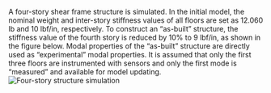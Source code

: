 A four-story shear frame structure is simulated. In the initial model, the nominal weight and inter-story stiffness values of all floors are set as 12.060 lb and 10 lbf/in, respectively. To construct an “as-built” structure, the stiffness value of the fourth story is reduced by 10% to 9 lbf/in, as shown in the figure below. Modal properties of the “as-built” structure are directly used as “experimental” modal properties. It is assumed that only the first three floors are instrumented with sensors and only the first mode is “measured” and available for model updating.
![Four-story structure simulation](https://github.com/ywang-structures/Structural-Model-Updating/blob/master/FourStoryStructure/Figure/Four-story%20structure%20simulation.png?raw=true)
